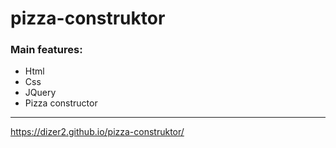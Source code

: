 # pizza-construktor

### Main features: 
 - Html
 - Css
 - JQuery
 - Pizza constructor

---

https://dizer2.github.io/pizza-construktor/

